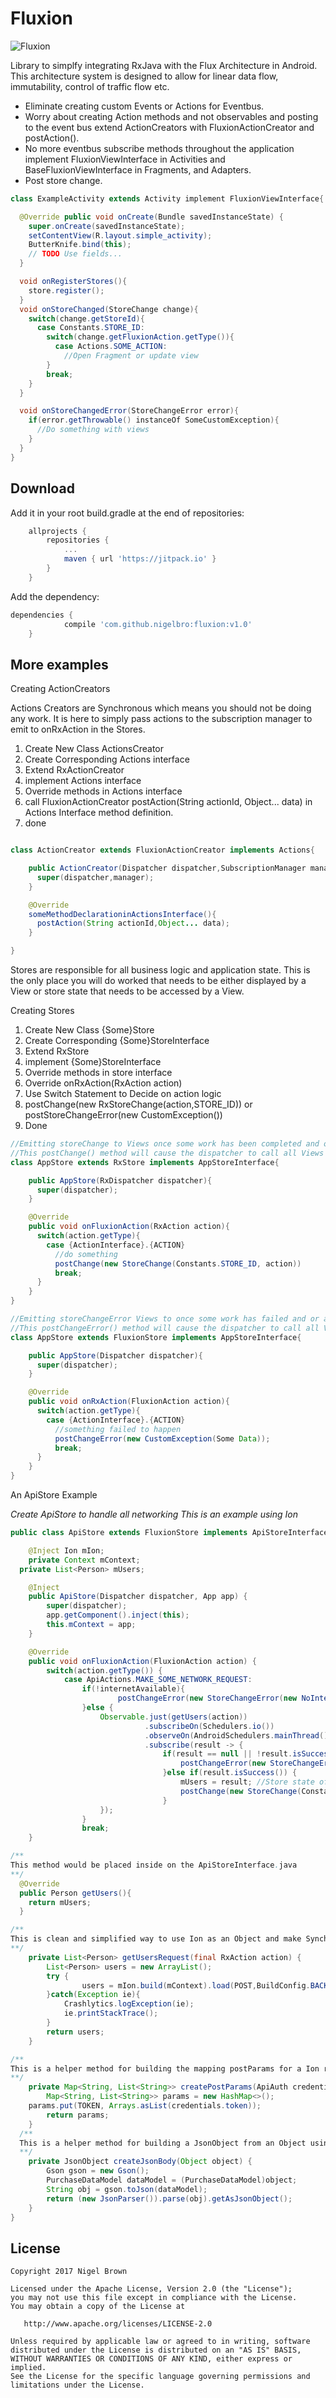 Fluxion
============
![Fluxion](fluxion_diagram.png)

Library to simplfy integrating RxJava with the Flux Architecture in Android.
This architecture system is designed to allow for linear data flow, immutability, control of traffic flow etc.

 * Eliminate creating custom Events or Actions for Eventbus.
 * Worry about creating Action methods and not observables and posting to the event bus extend ActionCreators with FluxionActionCreator and postAction().
 * No more eventbus subscribe methods throughout the application implement FluxionViewInterface in Activities and BaseFluxionViewInterface in Fragments, and Adapters.
 * Post store change.

```java
class ExampleActivity extends Activity implement FluxionViewInterface{

  @Override public void onCreate(Bundle savedInstanceState) {
    super.onCreate(savedInstanceState);
    setContentView(R.layout.simple_activity);
    ButterKnife.bind(this);
    // TODO Use fields...
  }

  void onRegisterStores(){
    store.register();
  }
  void onStoreChanged(StoreChange change){
    switch(change.getStoreId){
      case Constants.STORE_ID:
        switch(change.getFluxionAction.getType()){
          case Actions.SOME_ACTION:
            //Open Fragment or update view
        }
        break;
    }
  }

  void onStoreChangedError(StoreChangeError error){
    if(error.getThrowable() instanceOf SomeCustomException){
      //Do something with views
    }
  }
}
```

Download
--------
Add it in your root build.gradle at the end of repositories:
```gradle
	allprojects {
		repositories {
			...
			maven { url 'https://jitpack.io' }
		}
	}
```
Add the dependency:
```gradle
dependencies {
	        compile 'com.github.nigelbro:fluxion:v1.0'
	}
```

More examples
-----------

Creating ActionCreators

Actions Creators are Synchronous which means you should not be doing any work. It is here to simply pass actions to the subscription manager to emit to onRxAction in the Stores.


1. Create New Class ActionsCreator
2. Create Corresponding Actions interface
3. Extend RxActionCreator
4. implement Actions interface
5. Override methods in Actions interface
6. call FluxionActionCreator  postAction(String actionId, Object... data) in Actions Interface method definition.
7. done



```java

class ActionCreator extends FluxionActionCreator implements Actions{

    public ActionCreator(Dispatcher dispatcher,SubscriptionManager manager){
      super(dispatcher,manager);
    }

    @Override
    someMethodDeclarationinActionsInterface(){
      postAction(String actionId,Object... data);
    }

}

```
Stores are responsible for all business logic and application state. This is the only place you will do worked that needs to be either displayed by a View or store state that needs to be accessed by a View.

Creating Stores

1. Create New Class {Some}Store
2. Create Corresponding {Some}StoreInterface
3. Extend RxStore
4. implement {Some}StoreInterface
5. Override methods in store interface
6. Override onRxAction(RxAction action)
7. Use Switch Statement to Decide on action logic
8. postChange(new RxStoreChange(action,STORE_ID)) or postStoreChangeError(new CustomException())
9. Done

```java
//Emitting storeChange to Views once some work has been completed and or application state changed
//This postChange() method will cause the dispatcher to call all Views registered to listen to store changes and call their onStoreChanged inherited method
class AppStore extends RxStore implements AppStoreInterface{

    public AppStore(RxDispatcher dispatcher){
      super(dispatcher);
    }

    @Override
    public void onFluxionAction(RxAction action){
      switch(action.getType){
        case {ActionInterface}.{ACTION}
          //do something
          postChange(new StoreChange(Constants.STORE_ID, action))
          break;
      }
    }
}

//Emitting storeChangeError Views to once some work has failed and or application state could not be changed
//This postChangeError() method will cause the dispatcher to call all Views registered to listen to store changes and call their onStoreChangedError inherited method
class AppStore extends FluxionStore implements AppStoreInterface{

    public AppStore(Dispatcher dispatcher){
      super(dispatcher);
    }

    @Override
    public void onRxAction(FluxionAction action){
      switch(action.getType){
        case {ActionInterface}.{ACTION}
          //something failed to happen
          postChangeError(new CustomException(Some Data));
          break;
      }
    }
}

```

An ApiStore Example

*Create ApiStore to handle all networking*
*This is an example using Ion*

```java
public class ApiStore extends FluxionStore implements ApiStoreInterface {

	@Inject Ion mIon;
	private Context mContext;
  private List<Person> mUsers;

	@Inject
	public ApiStore(Dispatcher dispatcher, App app) {
		super(dispatcher);
		app.getComponent().inject(this);
		this.mContext = app;
	}

	@Override
	public void onFluxionAction(FluxionAction action) {
		switch(action.getType()) {
			case ApiActions.MAKE_SOME_NETWORK_REQUEST:
				if(!internetAvailable){
						postChangeError(new StoreChangeError(new NoInternetConnectionError(NO_INTERNET_MESSAGE)));
				}else {
					Observable.just(getUsers(action))
					          .subscribeOn(Schedulers.io())
					          .observeOn(AndroidSchedulers.mainThread())
					          .subscribe(result -> {
						          if(result == null || !result.isSuccess()){
							          postChangeError(new StoreChangeError( NetworkRequestException("Message")));
						          }else if(result.isSuccess()) {
							          mUsers = result; //Store state of request so list of users this is good if you make multiple requests and you can give add this as a time, value pair and if this state has been updated in say the last 5 mins use it instead of sending another action to the action creator to make this network call.
							          postChange(new StoreChange(Constants.API_STORE_ID, action));
						          }
					});
				}
				break;
	}

/**
This method would be placed inside on the ApiStoreInterface.java
**/
  @Override
  public Person getUsers(){
    return mUsers;
  }

/**
This is clean and simplified way to use Ion as an Object and make Synchronous calls and parse objects as responses
**/
	private List<Person> getUsersRequest(final RxAction action) {
		List<Person> users = new ArrayList();
		try {
				users = mIon.build(mContext).load(POST,BuildConfig.BACKEND + GET_USERS_ENDPOINT).setBodyParameters(createPostParams(new ApiAuth(action.get(Keys.USER_API_CRED)))).as(new TypeToken<List<Person>>() {}).get();
		}catch(Exception ie){
			Crashlytics.logException(ie);
			ie.printStackTrace();
		}
		return users;
	}

/**
This is a helper method for building the mapping postParams for a Ion request
**/
	private Map<String, List<String>> createPostParams(ApiAuth credentials) {
		Map<String, List<String>> params = new HashMap<>();
    params.put(TOKEN, Arrays.asList(credentials.token));
		return params;
	}
  /**
  This is a helper method for building a JsonObject from an Object using JsonParser for a Ion request
  **/
	private JsonObject createJsonBody(Object object) {
		Gson gson = new Gson();
		PurchaseDataModel dataModel = (PurchaseDataModel)object;
		String obj = gson.toJson(dataModel);
		return (new JsonParser()).parse(obj).getAsJsonObject();
	}
}

```
License
-------

    Copyright 2017 Nigel Brown

    Licensed under the Apache License, Version 2.0 (the "License");
    you may not use this file except in compliance with the License.
    You may obtain a copy of the License at

       http://www.apache.org/licenses/LICENSE-2.0

    Unless required by applicable law or agreed to in writing, software
    distributed under the License is distributed on an "AS IS" BASIS,
    WITHOUT WARRANTIES OR CONDITIONS OF ANY KIND, either express or implied.
    See the License for the specific language governing permissions and
    limitations under the License.



 [1]: http://square.github.com/dagger/
 [2]: https://github.com/koush/ion
